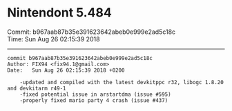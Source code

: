 # Nintendont 5.484
Commit: b967aab87b35e391623642abeb0e999e2ad5c18c  
Time: Sun Aug 26 02:15:39 2018   

-----

```
commit b967aab87b35e391623642abeb0e999e2ad5c18c
Author: FIX94 <fix94.1@gmail.com>
Date:   Sun Aug 26 02:15:39 2018 +0200

    -updated and compiled with the latest devkitppc r32, libogc 1.8.20 and devkitarm r49-1
    -fixed potential issue in arstartdma (issue #595)
    -properly fixed mario party 4 crash (issue #437)
```
